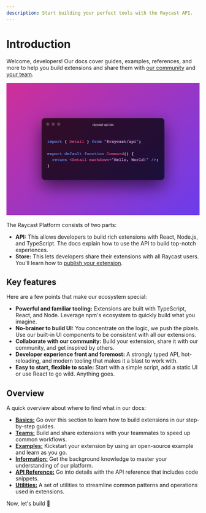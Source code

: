 ```yaml
---
description: Start building your perfect tools with the Raycast API.
---
```


# Introduction

Welcome, developers! Our docs cover guides, examples, references, and more to help you build extensions and share them with [our community](https://raycast.com/community) and [your team](teams/getting-started.md).

![](.gitbook/assets/introduction-hello-world.png)

The Raycast Platform consists of two parts:

- **API:** This allows developers to build rich extensions with React, Node.js, and TypeScript. The docs explain how to use the API to build top-notch experiences.
- **Store:** This lets developers share their extensions with all Raycast users. You'll learn how to [publish your extension](basics/publish-an-extension.md).

## Key features

Here are a few points that make our ecosystem special:

- **Powerful and familiar tooling:** Extensions are built with TypeScript, React, and Node. Leverage npm's ecosystem to quickly build what you imagine.
- **No-brainer to build UI:** You concentrate on the logic, we push the pixels. Use our built-in UI components to be consistent with all our extensions.
- **Collaborate with our community:** Build your extension, share it with our community, and get inspired by others.
- **Developer experience front and foremost:** A strongly typed API, hot-reloading, and modern tooling that makes it a blast to work with.
- **Easy to start, flexible to scale:** Start with a simple script, add a static UI or use React to go wild. Anything goes.

## Overview

A quick overview about where to find what in our docs:

- [**Basics:**](basics/getting-started.md) Go over this section to learn how to build extensions in our step-by-step guides.
- [**Teams:**](teams/getting-started.md) Build and share extensions with your teammates to speed up common workflows.
- [**Examples:**](examples/doppler.md) Kickstart your extension by using an open-source example and learn as you go.
- [**Information:**](information/best-practices.md) Get the background knowledge to master your understanding of our platform.
- [**API Reference:**](api-reference/clipboard.md) Go into details with the API reference that includes code snippets.
- [**Utilities:**](utils-reference/getting-started.md) A set of utilities to streamline common patterns and operations used in extensions.

Now, let's build 💪
